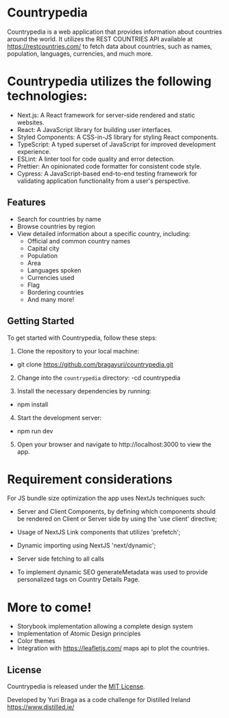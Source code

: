 # Countrypedia

Countrypedia is a web application that provides information about countries around the world. It utilizes the REST COUNTRIES API available at https://restcountries.com/ to fetch data about countries, such as names, population, languages, currencies, and much more.

# Countrypedia utilizes the following technologies:

- Next.js: A React framework for server-side rendered and static websites.
- React: A JavaScript library for building user interfaces.
- Styled Components: A CSS-in-JS library for styling React components.
- TypeScript: A typed superset of JavaScript for improved development experience.
- ESLint: A linter tool for code quality and error detection.
- Prettier: An opinionated code formatter for consistent code style.
- Cypress: A JavaScript-based end-to-end testing framework for validating application functionality from a user's perspective.

## Features

- Search for countries by name
- Browse countries by region
- View detailed information about a specific country, including:
  - Official and common country names
  - Capital city
  - Population
  - Area
  - Languages spoken
  - Currencies used
  - Flag
  - Bordering countries
  - And many more!

## Getting Started

To get started with Countrypedia, follow these steps:

1. Clone the repository to your local machine:

- git clone https://github.com/bragayuri/countrypedia.git

2. Change into the `countrypedia` directory:
   -cd countrypedia

3. Install the necessary dependencies by running:

- npm install

4. Start the development server:

- npm run dev

5. Open your browser and navigate to http://localhost:3000 to view the app.

# Requirement considerations

For JS bundle size optimization the app uses NextJs techniques such:

- Server and Client Components, by defining which components should be rendered on Client or Server side by using the 'use client' directive;
- Usage of NextJS Link components that utilizes 'prefetch';
- Dynamic importing using NextJS 'next/dynamic';
- Server side fetching to all calls

- To implement dynamic SEO generateMetadata was used to provide personalized tags on Country Details Page.

# More to come!

- Storybook implementation allowing a complete design system
- Implementation of Atomic Design principles
- Color themes
- Integration with https://leafletjs.com/ maps api to plot the countries.

## License

Countrypedia is released under the [MIT License](https://opensource.org/licenses/MIT).

Developed by Yuri Braga as a code challenge for Distilled Ireland https://www.distilled.ie/
